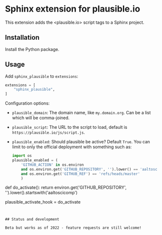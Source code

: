 # Sphinx extension for plausible.io

This extension adds the <plausible.io> script tags to a Sphinx
project.



## Installation

Install the Python package.



## Usage

Add `sphinx_plausible` to `extensions`:

```python
extensions = [
    "sphinx_plausible",
]
```

Configuration options:
* `plausible_domain`: The domain name, like `my.domain.org`.  Can be a
  list which will be comma-joined.

* `plausible_script`: The URL to the script to load, default is
  `https://plausible.io/js/script.js`.

* `plausible_enabled`: Should plausible be active?  Default `True`.
  You can limit to only the official deployment with something such as:

  ```python
  import os
  plausible_enabled = (
      'GITHUB_ACTION' in os.environ
      and os.environ.get('GITHUB_REPOSITORY', '').lower() == 'aaltoscicomp/scicomp-docs'
      and os.environ.get('GITHUB_REF') == 'refs/heads/master'
	  )

def do_activate():
      return environ.get('GITHUB_REPOSITORY', '').lower().startswith('aaltoscicomp')

  plausible_activate_hook = do_activate
  ```


## Status and development

Beta but works as of 2022 - feature requests are still welcome!
